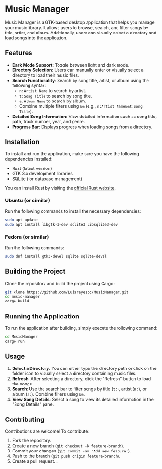 # Music Manager

Music Manager is a GTK-based desktop application that helps you manage your music library. It allows users to browse, search, and filter songs by title, artist, and album. Additionally, users can visually select a directory and load songs into the application.

## Features
 
- **Dark Mode Support**: Toggle between light and dark mode.
- **Directory Selection**: Users can manually enter or visually select a directory to load their music files.
- **Search Functionality**: Search by song title, artist, or album using the following syntax:
     - `n:Artist Name` to search by artist.
     - `t:Song Title` to search by song title.
     - `a:Album Name` to search by album.
     - Combine multiple filters using `&&` (e.g., `n:Artist Name&&t:Song Title`).
 - **Detailed Song Information**: View detailed information such as song title, path, track number, year, and genre.
 - **Progress Bar**: Displays progress when loading songs from a directory.
 
 ## Installation
 
 To install and run the application, make sure you have the following dependencies installed:
 
 - Rust (latest version)
 - GTK 3.x development libraries
 - SQLite (for database management)
 
 You can install Rust by visiting the [official Rust website](https://www.rust-lang.org/).
 
 ### Ubuntu (or similar)
 
 Run the following commands to install the necessary dependencies:
 
 ```bash
 sudo apt update
 sudo apt install libgtk-3-dev sqlite3 libsqlite3-dev
 ```
 
 ### Fedora (or similar)
 
 Run the following commands:
 
 ```bash
 sudo dnf install gtk3-devel sqlite sqlite-devel
 ```
 
 ## Building the Project
 
 Clone the repository and build the project using Cargo:
 
 ```bash
 git clone https://github.com/Luisreyescc/MusicManager.git
 cd music-manager
 cargo build
 ```
 
 ## Running the Application
 
 To run the application after building, simply execute the following command:
 
 ```bash
 cd MusicManager
 cargo run
 ```
 
 ## Usage

 1. **Select a Directory**: You can either type the directory path or click on the folder icon to visually select a directory containing music files.
 2. **Refresh**: After selecting a directory, click the "Refresh" button to load the songs.
 3. **Search**: Use the search bar to filter songs by title (`t:`), artist (`n:`), or album (`a:`). Combine filters using `&&`.
 4. **View Song Details**: Select a song to view its detailed information in the "Song Details" pane.
 
 ## Contributing
 
 Contributions are welcome! To contribute:
 
 1. Fork the repository.
 2. Create a new branch (`git checkout -b feature-branch`).
 3. Commit your changes (`git commit -am 'Add new feature'`).
 4. Push to the branch (`git push origin feature-branch`).
 5. Create a pull request.
 .
